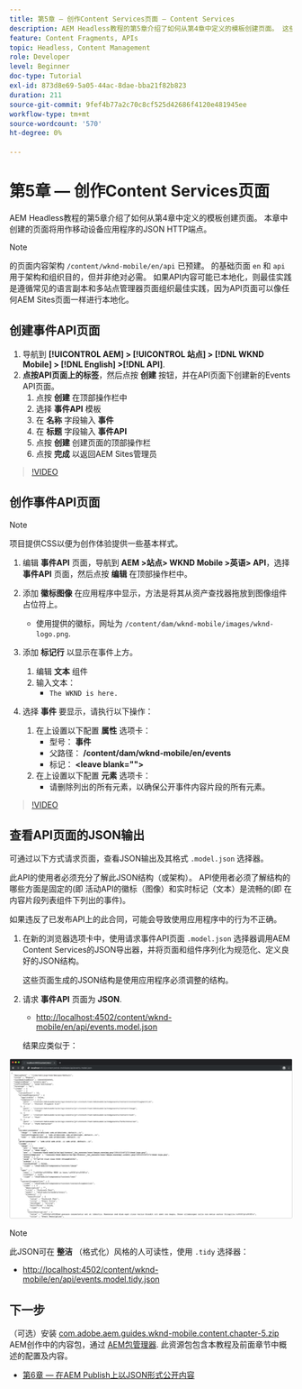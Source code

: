 ```yaml
---
title: 第5章 — 创作Content Services页面 — Content Services
description: AEM Headless教程的第5章介绍了如何从第4章中定义的模板创建页面。 这些页面将用作JSON HTTP端点。
feature: Content Fragments, APIs
topic: Headless, Content Management
role: Developer
level: Beginner
doc-type: Tutorial
exl-id: 873d8e69-5a05-44ac-8dae-bba21f82b823
duration: 211
source-git-commit: 9fef4b77a2c70c8cf525d42686f4120e481945ee
workflow-type: tm+mt
source-wordcount: '570'
ht-degree: 0%

---
```


# 第5章 — 创作Content Services页面

AEM Headless教程的第5章介绍了如何从第4章中定义的模板创建页面。 本章中创建的页面将用作移动设备应用程序的JSON HTTP端点。

>[!NOTE]
>
> 的页面内容架构 `/content/wknd-mobile/en/api` 已预建。 的基础页面 `en` 和 `api` 用于架构和组织目的，但并非绝对必需。 如果API内容可能已本地化，则最佳实践是遵循常见的语言副本和多站点管理器页面组织最佳实践，因为API页面可以像任何AEM Sites页面一样进行本地化。

## 创建事件API页面

1. 导航到 **[!UICONTROL AEM] > [!UICONTROL 站点] > [!DNL WKND Mobile] > [!DNL English] >[!DNL API]**.
1. **点按API页面上的标签**，然后点按 **创建** 按钮，并在API页面下创建新的Events API页面。
   1. 点按 **创建** 在顶部操作栏中
   1. 选择 **事件API** 模板
   1. 在 **名称** 字段输入 **事件**
   1. 在 **标题** 字段输入 **事件API**
   1. 点按 **创建** 创建页面的顶部操作栏
   1. 点按 **完成** 以返回AEM Sites管理员

>[!VIDEO](https://video.tv.adobe.com/v/28340?quality=12&learn=on)

## 创作事件API页面

>[!NOTE]
>
> 项目提供CSS以便为创作体验提供一些基本样式。

1. 编辑 **事件API** 页面，导航到 **AEM >站点> WKND Mobile >英语> API**，选择 **事件API** 页面，然后点按 **编辑** 在顶部操作栏中。
1. 添加 **徽标图像** 在应用程序中显示，方法是将其从资产查找器拖放到图像组件占位符上。
   * 使用提供的徽标，网址为 `/content/dam/wknd-mobile/images/wknd-logo.png`.

1. 添加 **标记行** 以显示在事件上方。
   1. 编辑 **文本** 组件
   1. 输入文本：
      * `The WKND is here.`

1. 选择 **事件** 要显示，请执行以下操作：
   1. 在上设置以下配置 **属性** 选项卡：
      * 型号： **事件**
      * 父路径： **/content/dam/wknd-mobile/en/events**
      * 标记： **&lt;leave blank=&quot;&quot;>**
   1. 在上设置以下配置 **元素** 选项卡：
      * 请删除列出的所有元素，以确保公开事件内容片段的所有元素。

>[!VIDEO](https://video.tv.adobe.com/v/28339?quality=12&learn=on)

## 查看API页面的JSON输出

可通过以下方式请求页面，查看JSON输出及其格式 `.model.json` 选择器。

此API的使用者必须充分了解此JSON结构（或架构）。 API使用者必须了解结构的哪些方面是固定的(即 活动API的徽标（图像）和实时标记（文本）是流畅的(即 在内容片段列表组件下列出的事件)。

如果违反了已发布API上的此合同，可能会导致使用应用程序中的行为不正确。

1. 在新的浏览器选项卡中，使用请求事件API页面 `.model.json` 选择器调用AEM Content Services的JSON导出器，并将页面和组件序列化为规范化、定义良好的JSON结构。

   这些页面生成的JSON结构是使用应用程序必须调整的结构。

1. 请求 **事件API** 页面为 **JSON**.

   * [http://localhost:4502/content/wknd-mobile/en/api/events.model.json](http://localhost:4502/content/wknd-mobile/en/api/events.model.tidy.json)

   结果应类似于：

![AEM Content Services JSON输出](assets/chapter-5/json-output.png)

>[!NOTE]
>
> 此JSON可在 **整洁** （格式化）风格的人可读性，使用 `.tidy` 选择器：
> * [http://localhost:4502/content/wknd-mobile/en/api/events.model.tidy.json](http://localhost:4502/content/wknd-mobile/en/api/events.model.tidy.json)

## 下一步

（可选）安装 [com.adobe.aem.guides.wknd-mobile.content.chapter-5.zip](https://github.com/adobe/aem-guides-wknd-mobile/releases/latest) AEM创作中的内容包，通过 [AEM包管理器](http://localhost:4502/crx/packmgr/index.jsp). 此资源包包含本教程及前面章节中概述的配置及内容。

* [第6章 — 在AEM Publish上以JSON形式公开内容](./chapter-6.md)
